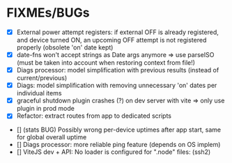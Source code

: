 FIXMEs/BUGs
===========

- [X] External power attempt registers: if external OFF is already registered, and device turned ON, an upcoming OFF attempt is not registered properly (obsolete 'on' date kept)
- [X] date-fns won't accept strings as Date args anymore => use parseISO (must be taken into account when restoring context from file!)
- [X] Diags processor: model simplification with previous results (instead of current/previous)
- [X] Diags: model simplification with removing unnecessary 'on' dates per individual items
- [X] graceful shutdown plugin crashes (?) on dev server with vite => only use plugin in prod mode
- [X] Refactor: extract routes from app to dedicated scripts
- [] (stats BUG) Possibly wrong per-device uptimes after app start, same for global overall uptime
- [] Diags processor: more reliable ping feature (depends on OS implem)
- [] ViteJS dev + API: No loader is configured for ".node" files: (ssh2)

